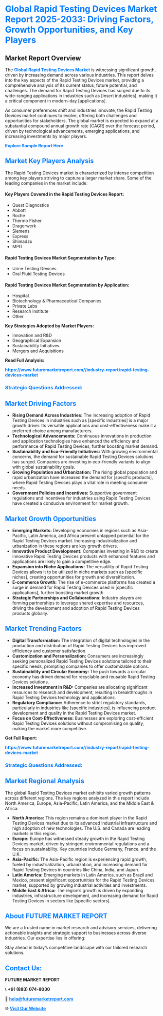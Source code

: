 <h1 style="color: #007BFF;">Global Rapid Testing Devices Market Report 2025-2033: Driving Factors, Growth Opportunities, and Key Players</h1>

<section id="overview">
<h2>Market Report Overview</h2>
<p>The <a href="https://www.futuremarketreport.com//industry-report/rapid-testing-devices-market" style="color: #007BFF; text-decoration: none;"><strong>Global Rapid Testing Devices Market</strong></a> is witnessing significant growth, driven by increasing demand across various industries. This report delves into the key aspects of the Rapid Testing Devices market, providing a comprehensive analysis of its current status, future potential, and challenges. The demand for Rapid Testing Devices has surged due to its wide-ranging applications in industries such as [insert industries], making it a critical component in modern-day [applications].</p>
<p>As consumer preferences shift and industries innovate, the Rapid Testing Devices market continues to evolve, offering both challenges and opportunities for stakeholders. The global market is expected to expand at a substantial compound annual growth rate (CAGR) over the forecast period, driven by technological advancements, emerging applications, and increasing investments by major players.</p>
</section>

<section id="overview">
<p><a href="https://www.futuremarketreport.com//request-sample/reportId=55699" style="color: #007BFF; text-decoration: none;"><strong>Explore Sample Report Here</strong></a></p>
</section>

<section id="key-players">
<h2 style="color: #007BFF;">Market Key Players Analysis</h2>
<p>The Rapid Testing Devices market is characterized by intense competition among key players striving to capture a larger market share. Some of the leading companies in the market include:</p>
<h4>Key Players Covered in the Rapid Testing Devices Report:</h4>
<ul><li>Quest Diagnostics</li><li>Abbott</li><li>Roche</li><li>Thermo Fisher</li><li>Dragerwerk</li><li>Siemens</li><li>Express</li><li>Shimadzu</li><li>MPD</li></ul>
<h4>Rapid Testing Devices Market Segmentation by Type:</h4>
<ul><li>Urine Testing Devices</li><li>Oral Fluid Testing Devices</li></ul>

<h4>Rapid Testing Devices Market Segmentation by Application:</h4>
<ul><li>Hospital</li><li>Biotechnology &amp; Pharmaceutical Companies</li><li>Private Labs</li><li>Research Institute</li><li>Other</li></ul>
<p><strong>Key Strategies Adopted by Market Players:</strong></p>
<ul>
<li>Innovation and R&D</li>
<li>Geographical Expansion</li>
<li>Sustainability Initiatives</li>
<li>Mergers and Acquisitions</li>
</ul>
</section>

<section>
<p><strong>Read Full Analysis: </strong></p><a href="https://www.futuremarketreport.com//industry-report/rapid-testing-devices-market" style="color: #007BFF; text-decoration: none;"><strong>https://www.futuremarketreport.com//industry-report/rapid-testing-devices-market</strong></a>
<h3 style="color: #007BFF;">Strategic Questions Addressed:</h3>
</section>

<section id="driving-factors">
<h2 style="color: #007BFF;">Market Driving Factors</h2>
<ul>
<li><strong>Rising Demand Across Industries:</strong> The increasing adoption of Rapid Testing Devices in industries such as [specific industries] is a major growth driver. Its versatile applications and cost-effectiveness make it a preferred choice among manufacturers.</li>
<li><strong>Technological Advancements:</strong> Continuous innovations in production and application technologies have enhanced the efficiency and performance of Rapid Testing Devices, further boosting market demand.</li>
<li><strong>Sustainability and Eco-Friendly Initiatives:</strong> With growing environmental concerns, the demand for sustainable Rapid Testing Devices solutions has surged. Companies are investing in eco-friendly variants to align with global sustainability goals.</li>
<li><strong>Growing Population and Urbanization:</strong> The rising global population and rapid urbanization have increased the demand for [specific products], where Rapid Testing Devices plays a vital role in meeting consumer needs.</li>
<li><strong>Government Policies and Incentives:</strong> Supportive government regulations and incentives for industries using Rapid Testing Devices have created a conducive environment for market growth.</li>
</ul>
</section>

<section id="growth-opportunities">
<h2 style="color: #007BFF;">Market Growth Opportunities</h2>
<ul>
<li><strong>Emerging Markets:</strong> Developing economies in regions such as Asia-Pacific, Latin America, and Africa present untapped potential for the Rapid Testing Devices market. Increasing industrialization and urbanization in these regions are key growth drivers.</li>
<li><strong>Innovative Product Development:</strong> Companies investing in R&D to create innovative Rapid Testing Devices products with enhanced features and applications are likely to gain a competitive edge.</li>
<li><strong>Expansion into Niche Applications:</strong> The versatility of Rapid Testing Devices allows it to be utilized in niche markets such as [specific niches], creating opportunities for growth and diversification.</li>
<li><strong>E-commerce Growth:</strong> The rise of e-commerce platforms has created a surge in demand for Rapid Testing Devices used in [specific applications], further boosting market growth.</li>
<li><strong>Strategic Partnerships and Collaborations:</strong> Industry players are forming partnerships to leverage shared expertise and resources, driving the development and adoption of Rapid Testing Devices products globally.</li>
</ul>
</section>

<section id="trending-factors">
<h2 style="color: #007BFF;">Market Trending Factors</h2>
<ul>
<li><strong>Digital Transformation:</strong> The integration of digital technologies in the production and distribution of Rapid Testing Devices has improved efficiency and customer satisfaction.</li>
<li><strong>Customization and Personalization:</strong> Consumers are increasingly seeking personalized Rapid Testing Devices solutions tailored to their specific needs, prompting companies to offer customizable options.</li>
<li><strong>Sustainability and Circular Economy:</strong> The push towards a circular economy has driven demand for recyclable and reusable Rapid Testing Devices solutions.</li>
<li><strong>Increased Investment in R&D:</strong> Companies are allocating significant resources to research and development, resulting in breakthroughs in Rapid Testing Devices technology and applications.</li>
<li><strong>Regulatory Compliance:</strong> Adherence to strict regulatory standards, particularly in industries like [specific industries], is influencing product development and quality in the Rapid Testing Devices market.</li>
<li><strong>Focus on Cost-Effectiveness:</strong> Businesses are exploring cost-efficient Rapid Testing Devices solutions without compromising on quality, making the market more competitive.</li>
</ul>
</section>

<section>
<p><strong>Get Full Report: </strong></p><a href="https://www.futuremarketreport.com//industry-report/rapid-testing-devices-market" style="color: #007BFF; text-decoration: none;"><strong>https://www.futuremarketreport.com//industry-report/rapid-testing-devices-market</strong></a>
<h3 style="color: #007BFF;">Strategic Questions Addressed:</h3>
</section>


<section id="regional-analysis">
<h2 style="color: #007BFF;">Market Regional Analysis</h2>
<p>The global Rapid Testing Devices market exhibits varied growth patterns across different regions. The key regions analyzed in this report include North America, Europe, Asia-Pacific, Latin America, and the Middle East & Africa:</p>
<ul>
<li><strong>North America:</strong> This region remains a dominant player in the Rapid Testing Devices market due to its advanced industrial infrastructure and high adoption of new technologies. The U.S. and Canada are leading markets in this region.</li>
<li><strong>Europe:</strong> Europe has witnessed steady growth in the Rapid Testing Devices market, driven by stringent environmental regulations and a focus on sustainability. Key countries include Germany, France, and the U.K.</li>
<li><strong>Asia-Pacific:</strong> The Asia-Pacific region is experiencing rapid growth, fueled by industrialization, urbanization, and increasing demand for Rapid Testing Devices in countries like China, India, and Japan.</li>
<li><strong>Latin America:</strong> Emerging markets in Latin America, such as Brazil and Mexico, present significant opportunities for the Rapid Testing Devices market, supported by growing industrial activities and investments.</li>
<li><strong>Middle East & Africa:</strong> The region’s growth is driven by expanding industries, infrastructure development, and increasing demand for Rapid Testing Devices in sectors like [specific sectors].</li>
</ul>
</section>

<footer>
<h2 style="color: #007BFF;">About FUTURE MARKET REPORT</h2>
<p>We are a trusted name in market research and advisory services, delivering actionable insights and strategic support to businesses across diverse industries. Our expertise lies in offering:</p>

<p>Stay ahead in today’s competitive landscape with our tailored research solutions.</p>

<h2 style="color: #007BFF;">Contact Us:</h2>
<p><strong>FUTURE MARKET REPORT</strong></p>
<p>📞 <strong>+91 (883) 074-8030</strong></p>
<p>📧 <strong><a href="mailto:help@futuremarketreport.com" style="color: #007BFF;">help@futuremarketreport.com</a></strong></p>
<p>🌐 <strong><a href="https://www.futuremarketreport.com/" style="color: #007BFF;">Visit Our Website</a></strong></p>
</footer>